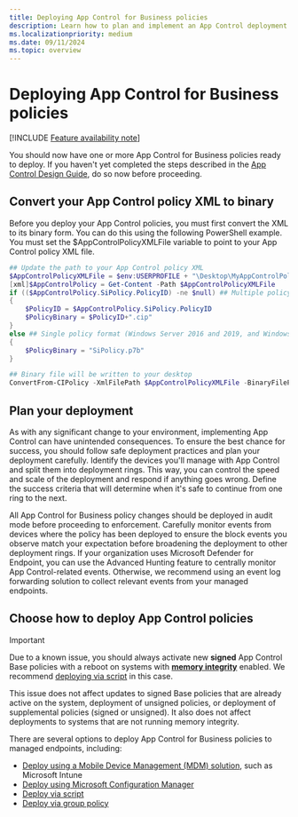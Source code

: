 ```yaml
---
title: Deploying App Control for Business policies
description: Learn how to plan and implement an App Control deployment.
ms.localizationpriority: medium
ms.date: 09/11/2024
ms.topic: overview
---
```


# Deploying App Control for Business policies

[!INCLUDE [Feature availability note](../includes/feature-availability-note.md)]

You should now have one or more App Control for Business policies ready to deploy. If you haven't yet completed the steps described in the [App Control Design Guide](../design/appcontrol-design-guide.md), do so now before proceeding.

## Convert your App Control policy XML to binary

Before you deploy your App Control policies, you must first convert the XML to its binary form. You can do this using the following PowerShell example. You must set the $AppControlPolicyXMLFile variable to point to your App Control policy XML file.

```powershell
## Update the path to your App Control policy XML
$AppControlPolicyXMLFile = $env:USERPROFILE + "\Desktop\MyAppControlPolicy.xml"
[xml]$AppControlPolicy = Get-Content -Path $AppControlPolicyXMLFile
if (($AppControlPolicy.SiPolicy.PolicyID) -ne $null) ## Multiple policy format (For Windows builds 1903+ only, including Server 2022)
{
    $PolicyID = $AppControlPolicy.SiPolicy.PolicyID
    $PolicyBinary = $PolicyID+".cip"
}
else ## Single policy format (Windows Server 2016 and 2019, and Windows 10 1809 LTSC)
{
    $PolicyBinary = "SiPolicy.p7b"
}

## Binary file will be written to your desktop
ConvertFrom-CIPolicy -XmlFilePath $AppControlPolicyXMLFile -BinaryFilePath $env:USERPROFILE\Desktop\$PolicyBinary
```

## Plan your deployment

As with any significant change to your environment, implementing App Control can have unintended consequences. To ensure the best chance for success, you should follow safe deployment practices and plan your deployment carefully. Identify the devices you'll manage with App Control and split them into deployment rings. This way, you can control the speed and scale of the deployment and respond if anything goes wrong. Define the success criteria that will determine when it's safe to continue from one ring to the next.

All App Control for Business policy changes should be deployed in audit mode before proceeding to enforcement. Carefully monitor events from devices where the policy has been deployed to ensure the block events you observe match your expectation before broadening the deployment to other deployment rings. If your organization uses Microsoft Defender for Endpoint, you can use the Advanced Hunting feature to centrally monitor App Control-related events. Otherwise, we recommend using an event log forwarding solution to collect relevant events from your managed endpoints.

## Choose how to deploy App Control policies

> [!IMPORTANT]
> Due to a known issue, you should always activate new **signed** App Control Base policies with a reboot on systems with [**memory integrity**](../../../../hardware-security/enable-virtualization-based-protection-of-code-integrity.md) enabled. We recommend [deploying via script](deploy-appcontrol-policies-with-script.md) in this case.
>
> This issue does not affect updates to signed Base policies that are already active on the system, deployment of unsigned policies, or deployment of supplemental policies (signed or unsigned). It also does not affect deployments to systems that are not running memory integrity.

There are several options to deploy App Control for Business policies to managed endpoints, including:

- [Deploy using a Mobile Device Management (MDM) solution](deploy-appcontrol-policies-using-intune.md), such as Microsoft Intune
- [Deploy using Microsoft Configuration Manager](deploy-appcontrol-policies-with-memcm.md)
- [Deploy via script](deploy-appcontrol-policies-with-script.md)
- [Deploy via group policy](deploy-appcontrol-policies-using-group-policy.md)
